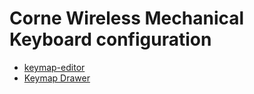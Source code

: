 # Corne Wireless Mechanical Keyboard configuration

- [keymap-editor](https://github.com/nickcoutsos/keymap-editor)
- [Keymap Drawer](https://keymap-drawer.streamlit.app/)
